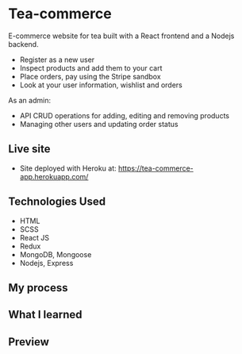 # Tea-commerce
E-commerce website for tea built with a React frontend and a Nodejs backend.

- Register as a new user
- Inspect products and add them to your cart
- Place orders, pay using the Stripe sandbox
- Look at your user information, wishlist and orders

As an admin: 
   - API CRUD operations for adding, editing and removing products
   - Managing other users and updating order status

## Live site
- Site deployed with Heroku at: https://tea-commerce-app.herokuapp.com/

## Technologies Used
- HTML
- SCSS
- React JS
- Redux
- MongoDB, Mongoose
- Nodejs, Express

## My process


## What I learned


## Preview


